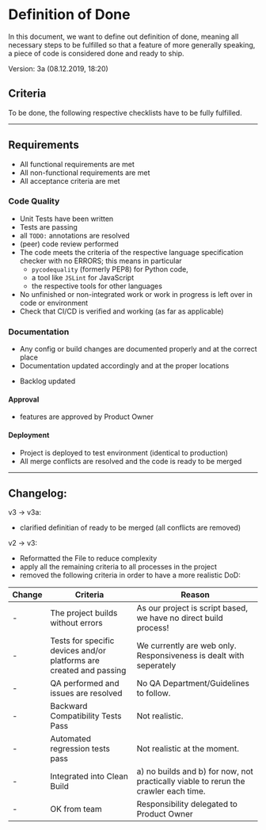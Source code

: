 # Definition of Done
In this document, we want to define out definition of done, meaning all necessary steps to be fulfilled so that a feature of more generally speaking, a piece of code is considered done and ready to ship.

Version: 3a (08.12.2019, 18:20)

## Criteria
To be done, the following respective checklists have to be fully fulfilled.

---

## Requirements
- All functional requirements are met
- All non-functional requirements are met
- All acceptance criteria are met


### Code Quality
- Unit Tests have been written
- Tests are passing
- all `TODO:` annotations are resolved
- (peer) code review performed
- The code meets the criteria of the respective language specification checker with no ERRORS; this means in particular
    - `pycodequality` (formerly PEP8) for Python code, 
    - a tool like `JSLint` for JavaScript
    - the respective tools for other languages
- No unfinished or non-integrated work or work in progress is left over in code or environment
- Check that CI/CD is verified and working (as far as applicable)

### Documentation
- Any config or build changes are documented properly and at the correct place
- Documentation updated accordingly and at the proper locations
+ Backlog updated

#### Approval
- features are approved by Product Owner

#### Deployment
- Project is deployed to test environment (identical to production)
- All merge conflicts are resolved and the code is ready to be merged

---

## Changelog:
v3 -> v3a:
 - clarified definitian of ready to be merged (all conflicts are removed)

v2 -> v3:
 - Reformatted the File to reduce complexity
 - apply all the remaining criteria to all processes in the project
 - removed the following criteria in order to have a more realistic DoD:
 
 | Change   | Criteria                                 | Reason                                                            |
 |----------|------------------------------------------|-------------------------------------------------------------------|
 |-         | The project builds without errors        | As our project is script based, we have no direct build process!  |
 |-         | Tests for specific devices and/or platforms are created and passing | We currently are web only. Responsiveness is dealt with seperately |
 | -        | QA performed and issues are resolved     | No QA Department/Guidelines to follow.    |
 | -        | Backward Compatibility Tests Pass        | Not realistic.                            |
 | -        | Automated regression tests pass          | Not realistic at the moment.              |
 | -        | Integrated into Clean Build              | a) no builds and b) for now, not practically viable to rerun the crawler each time.   |
 | -        | OK from team                             | Responsibility delegated to Product Owner  |


